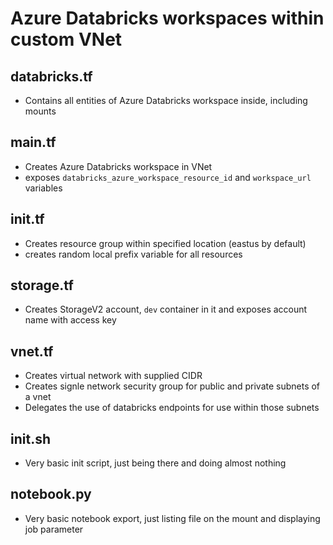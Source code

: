 # Azure Databricks workspaces within custom VNet

## databricks.tf

* Contains all entities of Azure Databricks workspace inside, including mounts

## main.tf

* Creates Azure Databricks workspace in VNet
* exposes `databricks_azure_workspace_resource_id` and `workspace_url` variables

## init.tf

* Creates resource group within specified location (eastus by default)
* creates random local prefix variable for all resources

## storage.tf

* Creates StorageV2 account, `dev` container in it and exposes account name with access key

## vnet.tf

* Creates virtual network with supplied CIDR
* Creates signle network security group for public and private subnets of a vnet
* Delegates the use of databricks endpoints for use within those subnets

## init.sh

* Very basic init script, just being there and doing almost nothing

## notebook.py

* Very basic notebook export, just listing file on the mount and displaying job parameter
